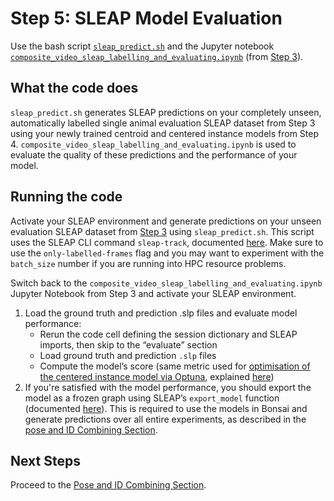 # Step 5: SLEAP Model Evaluation
Use the bash script [`sleap_predict.sh`](sleap_predict.sh) and the Jupyter notebook [`composite_video_sleap_labelling_and_evaluating.ipynb`](../step3_SLEAP_labelling/composite_video_sleap_labelling_and_evaluating.ipynb) (from [Step 3](../step3_SLEAP_labelling/README.md)).

## What the code does
`sleap_predict.sh` generates SLEAP predictions on your completely unseen, automatically labelled single animal evaluation SLEAP dataset from Step 3 using your newly trained centroid and centered instance models from Step 4.
`composite_video_sleap_labelling_and_evaluating.ipynb` is used to evaluate the quality of these predictions and the performance of your model.

## Running the code
Activate your SLEAP environment and generate predictions on your unseen evaluation SLEAP dataset from [Step 3](../step3_SLEAP_labelling/README.md) using `sleap_predict.sh`. This script uses the SLEAP CLI command `sleap-track`, documented [here](https://sleap.ai/guides/cli.html#sleap-track). Make sure to use the `only-labelled-frames` flag and you may want to experiment with the `batch_size` number if you are running into HPC resource problems.

Switch back to the `composite_video_sleap_labelling_and_evaluating.ipynb` Jupyter Notebook from Step 3 and activate your SLEAP environment.
1. Load the ground truth and prediction .slp files and evaluate model performance:
	- Rerun the code cell defining the session dictionary and SLEAP imports, then skip to the “evaluate” section
	- Load ground truth and prediction `.slp` files 
	- Compute the model’s score (same metric used for [optimisation of the centered instance model via Optuna](../step4_SLEAP_training/centered_instance_model/README.md), explained [here](../step4_SLEAP_training/centered_instance_model/eval_metric.md))
2. If you're satisfied with the model performance, you should export the model as a frozen graph using SLEAP’s `export_model` function (documented [here](https://sleap.ai/api/sleap.nn.inference.html#sleap.nn.inference.Predictor.export_model)). This is required to use the models in Bonsai and generate predictions over all entire experiments, as described in the [pose and ID Combining Section](../../pose_id_combine/README.md).

## Next Steps
Proceed to the [Pose and ID Combining Section](../../pose_id_combine/README.md).